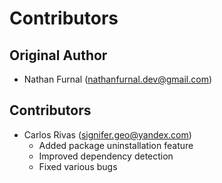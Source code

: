 # Contributors

## Original Author
- Nathan Furnal (nathanfurnal.dev@gmail.com)

## Contributors
- Carlos Rivas (signifer.geo@yandex.com)
  - Added package uninstallation feature
  - Improved dependency detection
  - Fixed various bugs
